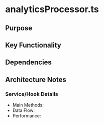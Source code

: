 # analyticsProcessor.ts

## Purpose

## Key Functionality

## Dependencies

## Architecture Notes

### Service/Hook Details
- Main Methods: 
- Data Flow: 
- Performance: 
